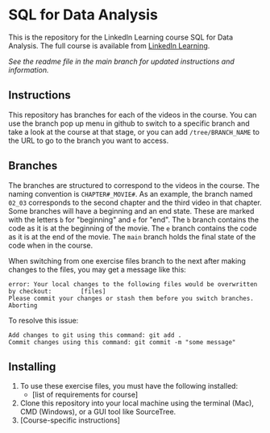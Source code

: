 # SQL for Data Analysis
This is the repository for the LinkedIn Learning course SQL for Data Analysis. The full course is available from [LinkedIn Learning][lil-course-url].


_See the readme file in the main branch for updated instructions and information._
## Instructions
This repository has branches for each of the videos in the course. You can use the branch pop up menu in github to switch to a specific branch and take a look at the course at that stage, or you can add `/tree/BRANCH_NAME` to the URL to go to the branch you want to access.

## Branches
The branches are structured to correspond to the videos in the course. The naming convention is `CHAPTER#_MOVIE#`. As an example, the branch named `02_03` corresponds to the second chapter and the third video in that chapter. 
Some branches will have a beginning and an end state. These are marked with the letters `b` for "beginning" and `e` for "end". The `b` branch contains the code as it is at the beginning of the movie. The `e` branch contains the code as it is at the end of the movie. The `main` branch holds the final state of the code when in the course.

When switching from one exercise files branch to the next after making changes to the files, you may get a message like this:

    error: Your local changes to the following files would be overwritten by checkout:        [files]
    Please commit your changes or stash them before you switch branches.
    Aborting

To resolve this issue:
	
    Add changes to git using this command: git add .
	Commit changes using this command: git commit -m "some message"

## Installing
1. To use these exercise files, you must have the following installed:
	- [list of requirements for course]
2. Clone this repository into your local machine using the terminal (Mac), CMD (Windows), or a GUI tool like SourceTree.
3. [Course-specific instructions]


[0]: # (Replace these placeholder URLs with actual course URLs)

[lil-course-url]: https://www.linkedin.com/learning/
[lil-thumbnail-url]: http://

